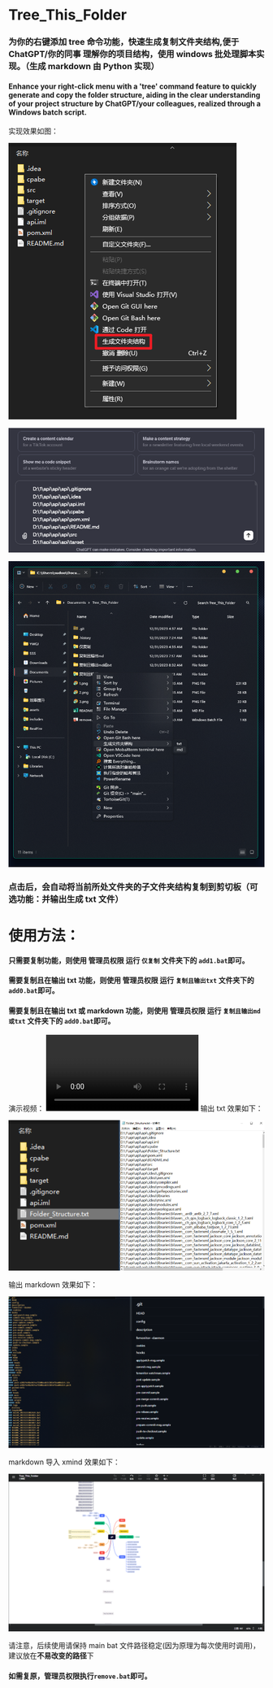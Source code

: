# Tree_This_Folder

### 为你的右键添加 tree 命令功能，快速生成复制文件夹结构,便于 ChatGPT/你的同事 理解你的项目结构，使用 windows 批处理脚本实现。（生成 markdown 由 Python 实现）

#### Enhance your right-click menu with a 'tree' command feature to quickly generate and copy the folder structure, aiding in the clear understanding of your project structure by ChatGPT/your colleagues, realized through a Windows batch script.

实现效果如图：

![image-20231230193757699](2.png)

![image-20231230195131168](3.png)

![复制且输出md或txt](%E5%A4%8D%E5%88%B6%E4%B8%94%E8%BE%93%E5%87%BAmd%E6%88%96txt.png)

### 点击后，会自动将当前所处文件夹的子文件夹结构复制到剪切板（可选功能：并输出生成 txt 文件）

# 使用方法：

#### 只需要复制功能，则使用 **管理员权限** 运行 `仅复制` 文件夹下的 `add1.bat`即可。

#### 需要复制且在输出 txt 功能，则使用 **管理员权限** 运行 `复制且输出txt` 文件夹下的 `add0.bat`即可。

#### 需要复制且在输出 txt 或 markdown 功能，则使用 **管理员权限** 运行 `复制且输出md或txt` 文件夹下的 `add0.bat`即可。

演示视频：
<video src="%E5%A4%8D%E5%88%B6%E4%B8%94%E8%BE%93%E5%87%BAmd%E6%88%96txt.mp4" controls title="Title"></video>
输出 txt 效果如下：

![Snipaste_2023-12-30_19-57-56](1.png)

输出 markdown 效果如下：

![输出 markdown 效果](%E8%BE%93%E5%87%BAmarkdown%E6%95%88%E6%9E%9C.png)

markdown 导入 xmind 效果如下：

![markdown 导入 xmind 效果](md%E5%AF%BC%E5%85%A5xmind%E6%95%88%E6%9E%9C.png)

请注意，后续使用请保持 main bat 文件路径稳定(因为原理为每次使用时调用)，建议放在**不易改变的路径**下

#### **如需复原，管理员权限执行`remove.bat`即可。**
